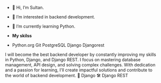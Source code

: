 - 👋 Hi, I’m Sultan.
- 👀 I’m interested in backend development.
- 🌱 I’m currently learning Python.

- **My skilss**
- Python.org Git PostgreSQL Django Djangorest

I will become the best backend developer by constantly improving my skills in Python, Django, and Django REST. I focus on mastering database management, API design, and solving complex challenges. With dedication and a passion for learning, I'll create impactful solutions and contribute to the world of backend development. 🐍 Django 🛠 Django REST
